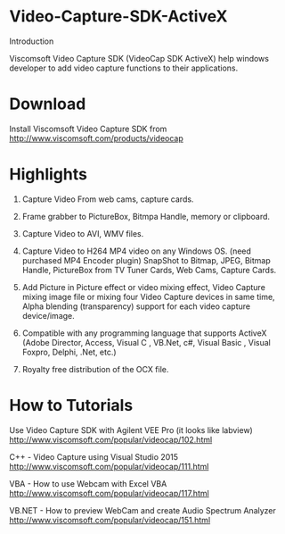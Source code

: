 # Video-Capture-SDK-ActiveX

Introduction

Viscomsoft Video Capture SDK (VideoCap SDK ActiveX) help windows developer to add video capture functions to their applications.

# Download

Install Viscomsoft Video Capture SDK from http://www.viscomsoft.com/products/videocap

# Highlights

1. Capture Video From web cams, capture cards.

2. Frame grabber to PictureBox, Bitmpa Handle, memory or clipboard.

3. Capture Video to AVI, WMV files.

4. Capture Video to H264 MP4 video on any Windows OS. (need purchased MP4 Encoder plugin)
SnapShot to Bitmap, JPEG, Bitmap Handle, PictureBox from TV Tuner Cards, Web Cams, Capture Cards.

5. Add Picture in Picture effect or video mixing effect, Video Capture mixing image file or mixing four Video Capture devices in same time, Alpha blending (transparency) support for each video capture device/image.  

6. Compatible with any programming language that supports ActiveX (Adobe Director, Access, Visual C , VB.Net, c#, Visual Basic , Visual Foxpro, Delphi, .Net, etc.)

7. Royalty free distribution of the OCX file.

# How to Tutorials
Use Video Capture SDK with Agilent VEE Pro (it looks like labview) http://www.viscomsoft.com/popular/videocap/102.html

C++ - Video Capture using Visual Studio 2015 http://www.viscomsoft.com/popular/videocap/111.html

VBA - How to use Webcam with Excel VBA http://www.viscomsoft.com/popular/videocap/117.html

VB.NET - How to preview WebCam and create Audio Spectrum Analyzer http://www.viscomsoft.com/popular/videocap/151.html
